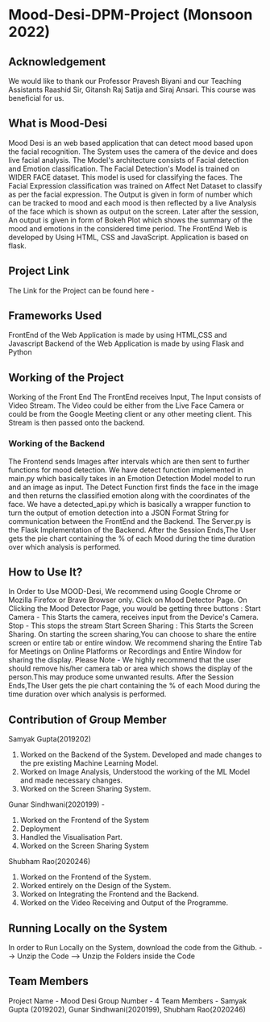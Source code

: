 # Mood-Desi-DPM-Project (Monsoon 2022)

## Acknowledgement
We would like to thank our Professor Pravesh Biyani and our Teaching Assistants Raashid Sir, Gitansh Raj Satija and Siraj Ansari. This course was beneficial for us.

## What is Mood-Desi
Mood Desi is an web based application that can detect mood based upon the facial recognition. The System uses the camera of the device and does live facial analysis. The Model's architecture consists of Facial detection and Emotion classification. The Facial Detection's Model is trained on WIDER FACE dataset. This model is used for classifying the faces. The Facial Expression classification was trained on Affect Net Dataset to classify as per the facial expression. 
The Output is given in form of number which can be tracked to mood and each mood is then reflected by a live Analysis of the face which is shown as output on the screen.
Later after the session, An output is given in form of Bokeh Plot which shows the summary of the mood and emotions in the considered time period.
The FrontEnd Web is developed by Using HTML, CSS and JavaScript. 
Application is based on flask.

## Project Link
The Link for the Project can be found here - 

## Frameworks Used
FrontEnd of the Web Application is made by using HTML,CSS and Javascript
Backend of the Web Application is made by using Flask and Python

## Working of the Project
Working of the Front End
The FrontEnd receives Input, The Input consists of Video Stream. The Video could be either from the Live Face Camera or could be from the Google Meeting client or any other meeting client.
This Stream is then passed onto the backend.
### Working of the Backend
The Frontend sends Images after intervals which are then sent to further functions for mood detection.
We have detect function implemented in main.py which basically takes in an Emotion Detection Model model to run and an image as input. The Detect Function first finds the face in the image and then returns the classified emotion along with the coordinates of the face.
We have a detected_api.py which is basically a wrapper function to turn the output of emotion detection into a JSON Format String for communication between the FrontEnd and the Backend. The Server.py is the Flask Implementation of the Backend.
After the Session Ends,The User gets the pie chart containing the % of each Mood during the time duration over which analysis is performed.

## How to Use It?
In Order to Use MOOD-Desi, We recommend using Google Chrome or Mozilla Firefox or Brave Browser only. 
Click on Mood Detector Page. 
On Clicking the Mood Detector Page, you would be getting three buttons :
Start Camera - This Starts the camera, receives input from the Device's Camera.
Stop - This stops the stream
Start Screen Sharing : This Starts the Screen Sharing. On starting the screen sharing,You can choose to share the entire screen or entire tab or entire window. We recommend sharing the Entire Tab for Meetings on Online Platforms or Recordings and Entire Window for sharing the display.
Please Note - We highly recommend that the user should remove his/her camera tab or area which shows the display of the person.This may produce some unwanted results.
After the Session Ends,The User gets the pie chart containing the % of each Mood during the time duration over which analysis is performed.

## Contribution of Group Member

Samyak Gupta(2019202) 
1) Worked on the Backend of the System. Developed and made changes to the pre existing Machine Learning Model.
2) Worked on Image Analysis, Understood the working of the ML Model and made necessary changes.
3) Worked on the Screen Sharing System.

Gunar Sindhwani(2020199) - 
1) Worked on the Frontend of the System
2) Deployment
3) Handled the Visualisation Part.
4) Worked on the Screen Sharing System

Shubham Rao(2020246)
1) Worked on the Frontend of the System.
2) Worked entirely on the Design of the System.
3) Worked on Integrating the Frontend and the Backend.
4) Worked on the Video Receiving and Output of the Programme.

## Running Locally on the System
In order to Run Locally on the System, download the code from the Github. 
 --> Unzip the Code
 --> Unzip the Folders inside the Code

## Team Members
Project Name - Mood Desi
Group Number - 4
Team Members - Samyak Gupta (2019202), Gunar Sindhwani(2020199), Shubham Rao(2020246)

